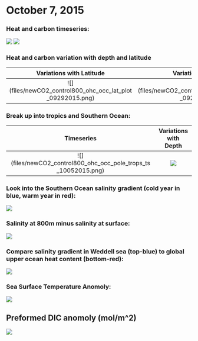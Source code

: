 # October 7, 2015

### Heat and carbon timeseries: 
![](files/newCO2_control800_ohc_occ_anomoly_09212015.png)
![](files/newCO2_control800_ohc_occ_anomoly_zoomedin_09212015.png)

### Heat and carbon variation with depth and latitude
Variations with Latitude | Variations with Depth
:-------------------------:|:-------------------------:
![](files/newCO2_control800_ohc_occ_lat_plot _09292015.png) |![](files/newCO2_control800_ohc_occ_depth_plot _09292015.png) 

### Break up into tropics and Southern Ocean:
Timeseries | Variations with Depth
:-------------------------:|:-------------------------:
![](files/newCO2_control800_ohc_occ_pole_trops_ts _10052015.png) | ![](files/newCO2_control800_ohc_occ_pole_trops_depth_10052015.png)

### Look into the Southern Ocean salinity gradient (cold year in blue, warm year in red):
![](files/newCO2_control_800_salinity_depth_10072015.png)


### Salinity at 800m minus salinity at surface:
![](files/newCO2_control_800_salinity_maps_10072015.png)

### Compare salinity gradient in Weddell sea (top-blue) to global upper ocean heat content (bottom-red):
![](files/newCO2_control_800_salinity_ohc_ts_10072015.png)

### Sea Surface Temperature Anomoly:
![](files/newCO2_control_800_sst_10072015.png)

## Preformed DIC anomoly (mol/m^2)
![](files/newCO2_control_800_dic_pre10082015.png)
